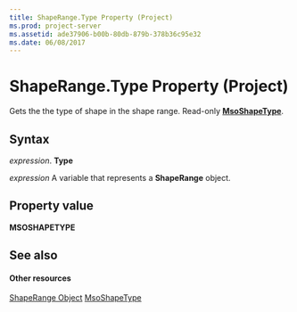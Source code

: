 ```yaml
---
title: ShapeRange.Type Property (Project)
ms.prod: project-server
ms.assetid: ade37906-b00b-80db-879b-378b36c95e32
ms.date: 06/08/2017
---
```



# ShapeRange.Type Property (Project)
Gets the the type of shape in the shape range. Read-only  **[MsoShapeType](http://msdn.microsoft.com/en-us/library/office/ff860759%28v=office.15%29)**.

## Syntax

 _expression_. **Type**

 _expression_ A variable that represents a **ShapeRange** object.


## Property value

 **MSOSHAPETYPE**


## See also


#### Other resources


[ShapeRange Object](Project.shaperange.md)
[MsoShapeType](http://msdn.microsoft.com/en-us/library/office/ff860759%28v=office.15%29)
